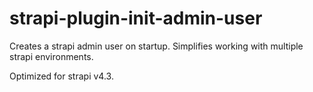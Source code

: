 # strapi-plugin-init-admin-user
Creates a strapi admin user on startup. Simplifies working with multiple strapi environments.

Optimized for strapi v4.3.